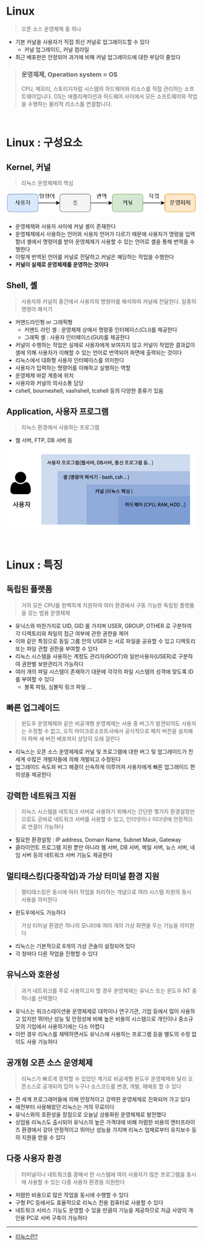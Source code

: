# Linux
> 오픈 소스 운영체제 중 하나
* 기본 커널을 사용자가 직접 최신 커널로 업그레이드할 수 있다
  * 커널 업그레이드, 커널 컴라일
* 최근 배포판은 안정되어 과거에 비해 커널 업그레이드에 대한 부담이 줄었다

> ### 운영체제, Operation system = OS
> CPU, 메모리, 스토리지처럼 시스템의 하드웨어와 리소스를 직접 관리하는 소프트웨어입니다. OS는 애플리케이션과 하드웨어 사이에서 모든 소프트웨어와 작업을 수행하는 물리적 리소스를 연결합니다.

<br>

# Linux : 구성요소
## Kernel, 커널
> 리눅스 운영체제의 핵심

![img.png](../🔲%20Image%20🔲/Operation%20System/Linux-커널.png)

* 운영체제와 사용자 사이에 커널 셸이 존재한다
* 운영체제에서 사용하는 언어와 사용자 언어가 다르기 때문에 사용자가 명령을 입력함녀 셸에서 명령어를 받아 운영체제가 사용할 수 있는 언어로 셸을 통해 번역을 수행한다
* 이렇게 번역된 언어를 커널로 전달하고 커널은 해당하는 작업을 수행한다
* **커널이 실제로 운영체제를 운영하는 것이다**

## Shell, 셸
> 사용자와 커널의 중간에서 사용자의 명령어를 해석하여 커널에 전달한다. 일종의 명령어 해석기

* 커맨드라인형 or 그래픽형
  * 커맨드 라인 셸 : 운영체제 상에서 명령중 인터페이스(CLI)를 제공한다
  * 그래픽 셸 : 사용자 인터페이스(GUI)를 제공한다
* 커널이 수행하는 작업은 실제로 사용자에게 보여지지 않고 커널이 작업한 결과값이 셸에 의해 사용자가 이해할 수 있는 언어로 번역되어 화면에 출력되는 것이다
* 리눅스에서 대화형 사용자 인터페이스를 의미한다
* 사용자가 입력하는 명령어를 이해하고 실행하는 역할
* 운영체제 바깥 계층에 위치
* 사용자와 커널의 의사소통 담당
* cshell, bourneshell, vashshell, tcshell 등의 다양한 종류가 있음

## Application, 사용자 프로그램
> 리눅스 환경에서 사용하는 프로그램
* 웹 서버, FTP, DB 서버 등

![img.png](../🔲%20Image%20🔲/Operation%20System/Linux-사용자%20프로그램.png)

<br>

# Linux : 특징
## 독립된 플랫폼
> 거의 모든 CPU를 완벽하게 지원하여 여러 환경에서 구동 가능한 독립된 플랫폼을 갖는 범용 운영체제
* 유닉스와 마찬가지로 UID, GID 를 가지며 USER, GROUP, OTHER 로 구분하여 각 디렉토리와 파일의 접근 여부에 관한 권한을 제어
* 이와 같은 특징으로 동일 그룹 안의 USER 는 서로 파일을 공유할 수 있고 디렉토리 또는 파일 관할 권한을 부여할 수 있다
* 리눅스 시스템을 사용하는 계정도 관리자(ROOT)와 일반사용자(USER)로 구분하여 권한별 보완관리가 가능하다
* 여러 개의 파일 시스템이 존재하기 대문에 각각의 파일 시스템의 성격에 맞도록 ID 를 부여할 수 있다
  * 블록 파일, 심볼릭 링크 파일 ...

## 빠른 업그레이드
> 윈도우 운영체제와 같은 비공개형 운영체제는 사용 중 버그가 발견되어도 사용자는 수정할 수 없고, 오직 마이크로소프트사에서 공식적으로 패치 버전을 설치해야 하며 새 버전 배포까지 상당히 오래 걸린다
* 리눅스는 오픈 소스 운영체제로 커널 및 프로그램에 대한 버그 및 업그레이드가 전 세계 수많은 개발자들에 의해 개발되고 수정된다
* 업그레이드 속도와 버그 해결이 신속하게 이루어져 사용자에게 빠른 업그레이드 편의성을 제공한다

## 강력한 네트워크 지원
> 리눅스 시스템을 네트워크 서버로 사용하기 위해서는 간단한 몇가지 환경설정만으로도 곧바로 네트워크 서버를 사용할 수 있고, 인터넷이나 이더넷에 안정적으로 연결이 가능하다
* 필요한 환경설정 : IP address, Domain Name, Subnet Mask, Gateway
* 클라이언트 프로그램 지원 뿐만 아니라 웹 서버, DB 서버, 메일 서버, 뉴스 서버, 네임 서버 등의 네트워크 서버 기능도 제공한다

## 멀티태스킹(다중작업)과 가상 터미널 환경 지원
> 멀티태스킹은 동시에 여러 작업을 처리하는 개념으로 여러 시스템 자원의 동시 사용을 의미한다
* 윈도우에서도 가능하다

> 가상 터미널 환경은 하나의 모니터에 여러 개의 가상 화면을 두는 기능을 의미한다
* 리눅스는 기본적으로 6개의 가상 콘솔이 설정되어 있다
* 각 창마다 다른 작업을 진행할 수 있다

## 유닉스와 호완성
> 과거 네트워크를 주로 사용하고자 할 경우 운영체제는 유닉스 또는 윈도우 NT 중 하나를 선택했다

* 유닉스는 워크스테이션용 운영체제로 대학이나 연구기관, 기업 등에서 많이 사용하고 있지만 뛰어난 성능 및 안정성에 비해 높은 비용의 시스템으로 개인이나 중소규모의 기업에서 사용하기에는 다소 어렵다
* 이런 경우 리눅스를 채택하면서도 유닉스에 사용하는 프로그램 등을 별도의 수정 없이도 사용 가능하다

## 공개형 오픈 소스 운영체제
> 리눅스가 빠르게 정착할 수 있었던 계기로 비공계형 윈도우 운영체제와 달리 오픈소스로 공개되어 있어 누구나 소스코드를 변경, 개발, 재배포 할 수 있다
* 전 세계 프로그래머들에 의해 안정적이고 강력한 운영체제로 진화되어 가고 있다
* 예전부터 사용해왔던 리눅스는 거의 무료이다
* 유닉스와의 호환성을 장점으로 오늘날 상용화된 운영체제로 발전했다
* 상업용 리눅스도 출시되어 유닉스의 높은 가격대에 비해 저렴한 비용의 엔터프라이즈 환경에서 갖아 안정적이고 뛰어난 성능을 가지며 리눅스 업체로부터 유지보수 등의 지원을 받을 수 있다

## 다중 사용자 환경
> 터미널이나 네트워크를 콩해서 한 시스템에 여러 사용자가 많은 프로그램을 동시에 사용할 수 있는 다중 사용자 환경을 지원한다

* 저렴한 비용으로 많은 작업을 동시에 수행할 수 있다
* 구형 PC 등에서도 효율적으로 리눅스 전용 컴퓨터로 사용할 수 있다
* 네트워크 서비스 기능도 운영할 수 있을 만큼의 기능을 제공하므로 저급 사양의 개인용 PC로 서버 구축이 가능하다

- - -
* [리눅스란?](https://cheershennah.tistory.com/218)